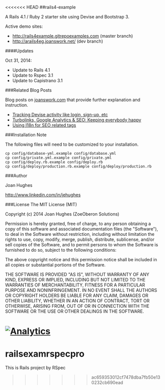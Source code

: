<<<<<<< HEAD
##rails4-example

A Rails 4.1 / Ruby 2 starter site using Devise and Bootstrap 3.

Active demo sites:

- <http://rails4example.gitrepoexamples.com> (master branch)
- <http://arails4eg.joanswork.net/> (dev branch)

####Updates

Oct 31, 2014:
* Update to Rails 4.1
* Update to Rspec 3.1
* Update to Capistrano 3.1

###Related Blog Posts

Blog posts on [joanswork.com](http://joanswork.com) that provide further explanation and instruction.

- [Tracking Devise activity like login, sign-up, etc](http://joanswork.com/devise-usage-tracking/)
- [Turbolinks, Google Analytics & SEO: Keeping everybody happy](http://joanswork.com/turbolinks-and-ga/)
- [Using I18n for SEO related tags](http://joanswork.com/rails-seo-and-i18n-the-basics/)

###Installation Note

The following files will need to be customized to your installation.

  ```
  cp config/database-yml.example config/database.yml
  cp config/private.yml.example config/private.yml
  cp config/deploy.rb.example config/deploy.rb
  cp config/deploy/production.rb.example config/deploy/production.rb
  ```

###Author

Joan Hughes

<http://www.linkedin.com/in/jehughes>

###License
The MIT License (MIT)

Copyright (c) 2014 Joan Hughes (ZoeOberon Solutions)

Permission is hereby granted, free of charge, to any person obtaining a copy of this software and associated documentation files (the "Software"), to deal in the Software without restriction, including without limitation the rights to use, copy, modify, merge, publish, distribute, sublicense, and/or sell copies of the Software, and to permit persons to whom the Software is furnished to do so, subject to the following conditions:

The above copyright notice and this permission notice shall be included in all copies or substantial portions of the Software.

THE SOFTWARE IS PROVIDED "AS IS", WITHOUT WARRANTY OF ANY KIND, EXPRESS OR IMPLIED, INCLUDING BUT NOT LIMITED TO THE WARRANTIES OF MERCHANTABILITY, FITNESS FOR A PARTICULAR PURPOSE AND NONINFRINGEMENT. IN NO EVENT SHALL THE AUTHORS OR COPYRIGHT HOLDERS BE LIABLE FOR ANY CLAIM, DAMAGES OR OTHER LIABILITY, WHETHER IN AN ACTION OF CONTRACT, TORT OR OTHERWISE, ARISING FROM, OUT OF OR IN CONNECTION WITH THE SOFTWARE OR THE USE OR OTHER DEALINGS IN THE SOFTWARE.

[![Analytics](https://ga-beacon.appspot.com/UA-46923629-1/rails4-example/README)](https://github.com/igrigorik/ga-beacon)
=======
# railsexamrspecpro
This is Rails project by RSpec
>>>>>>> ac659353012cf7478dba7fb50e130232cb690ead
